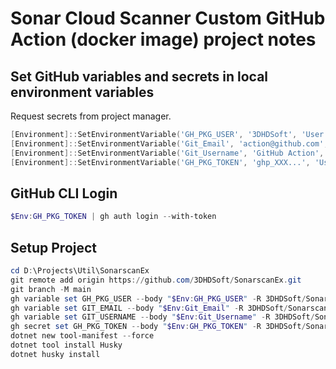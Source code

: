 # Sonar Cloud Scanner Custom GitHub Action (docker image) project notes

## Set GitHub variables and secrets in local environment variables

Request secrets from project manager.

```powershell
[Environment]::SetEnvironmentVariable('GH_PKG_USER', '3DHDSoft', 'User')
[Environment]::SetEnvironmentVariable('Git_Email', 'action@github.com', 'User')
[Environment]::SetEnvironmentVariable('Git_Username', 'GitHub Action', 'User')
[Environment]::SetEnvironmentVariable('GH_PKG_TOKEN', 'ghp_XXX...', 'User')
```

## GitHub CLI Login

```powershell
$Env:GH_PKG_TOKEN | gh auth login --with-token
```

## Setup Project

```powershell
cd D:\Projects\Util\SonarscanEx
git remote add origin https://github.com/3DHDSoft/SonarscanEx.git
git branch -M main
gh variable set GH_PKG_USER --body "$Env:GH_PKG_USER" -R 3DHDSoft/SonarscanEx
gh variable set GIT_EMAIL --body "$Env:Git_Email" -R 3DHDSoft/SonarscanEx
gh variable set GIT_USERNAME --body "$Env:Git_Username" -R 3DHDSoft/SonarscanEx
gh secret set GH_PKG_TOKEN --body "$Env:GH_PKG_TOKEN" -R 3DHDSoft/SonarscanEx
dotnet new tool-manifest --force
dotnet tool install Husky
dotnet husky install
```
